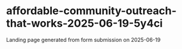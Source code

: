 # affordable-community-outreach-that-works-2025-06-19-5y4ci
Landing page generated from form submission on 2025-06-19
